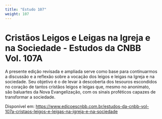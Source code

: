 ```yaml
---
title: "Estudo 107"
weight: 107
---
```

# Cristãos Leigos e Leigas na Igreja e na Sociedade - Estudos da CNBB Vol. 107A

A presente edição revisada e ampliada serve como base para continuarmos a discussão e a reflexão sobre a vocação dos leigos e leigas na Igreja e na sociedade. Seu objetivo é o de levar à descoberta dos tesouros escondidos no coração de tantos cristãos leigos e leigas que, mesmo no anonimato, são baluartes da Nova Evangelização, com os sinais proféticos capazes de transformar a sociedade.

Disponível em: https://www.edicoescnbb.com.br/estudos-da-cnbb-vol-107a-cristaos-leigos-e-leigas-na-igreja-e-na-sociedade
